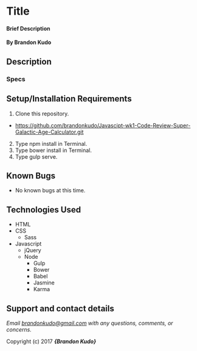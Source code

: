 # Title

#### Brief Description

#### By **Brandon Kudo**

## Description



### Specs


## Setup/Installation Requirements

1. Clone this repository.
  * https://github.com/brandonkudo/Javascipt-wk1-Code-Review-Super-Galactic-Age-Calculator.git
2. Type npm install in Terminal.
3. Type bower install in Terminal.
4. Type gulp serve.


## Known Bugs
* No known bugs at this time.

## Technologies Used
* HTML
* CSS
  * Sass
* Javascript
  * jQuery
  * Node
    * Gulp
    * Bower
    * Babel
    * Jasmine
    * Karma

## Support and contact details

_Email brandonkudo@gmail.com with any questions, comments, or concerns._



Copyright (c) 2017 **_{Brandon Kudo}_**
